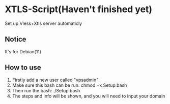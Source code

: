 # XTLS-Script(Haven't finished yet)
Set up Vless+Xtls server automaticly
## Notice
It's for Debian(11)
## How to use
1. Firstly add a new user called "vpsadmin"
2. Make sure this bash can be run: chmod +x Setup.bash
3. Then run the bash: ./Setup.bash
4. The steps and info will be shown, and you will need to input your domain
